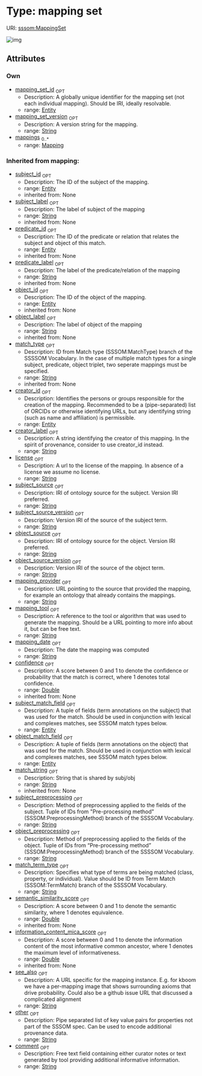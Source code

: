 
# Type: mapping set




URI: [sssom:MappingSet](http://w3id.org/sssom/MappingSet)


![img](http://yuml.me/diagram/nofunky;dir:TB/class/[Entity]<object_match_field%200..1-++[MappingSet&#124;mapping_set_version:string%20%3F;creator_label:string%20%3F;license:string%20%3F;subject_source:string%20%3F;subject_source_version:string%20%3F;object_source:string%20%3F;object_source_version:string%20%3F;mapping_provider:string%20%3F;mapping_tool:string%20%3F;mapping_date:string%20%3F;subject_preprocessing:string%20%3F;object_preprocessing:string%20%3F;match_term_type:string%20%3F;see_also:string%20%3F;other:string%20%3F;comment:string%20%3F],%20[Entity]<subject_match_field%200..1-++[MappingSet],%20[Entity]<creator_id%200..1-++[MappingSet],%20[Entity]<mapping_set_id%200..1-++[MappingSet],%20[Mapping]<mappings%200..*-++[MappingSet])

## Attributes


### Own

 * [mapping_set_id](mapping_set_id.md)  <sub>OPT</sub>
    * Description: A globally unique identifier for the mapping set (not each individual mapping). Should be IRI, ideally resolvable.
    * range: [Entity](Entity.md)
 * [mapping_set_version](mapping_set_version.md)  <sub>OPT</sub>
    * Description: A version string for the mapping.
    * range: [String](types/String.md)
 * [mappings](mappings.md)  <sub>0..*</sub>
    * range: [Mapping](Mapping.md)

### Inherited from mapping:

 * [subject_id](subject_id.md)  <sub>OPT</sub>
    * Description: The ID of the subject of the mapping.
    * range: [Entity](Entity.md)
    * inherited from: None
 * [subject_label](subject_label.md)  <sub>OPT</sub>
    * Description: The label of subject of the mapping
    * range: [String](types/String.md)
    * inherited from: None
 * [predicate_id](predicate_id.md)  <sub>OPT</sub>
    * Description: The ID of the predicate or relation that relates the subject and object of this match.
    * range: [Entity](Entity.md)
    * inherited from: None
 * [predicate_label](predicate_label.md)  <sub>OPT</sub>
    * Description: The label of the predicate/relation of the mapping
    * range: [String](types/String.md)
    * inherited from: None
 * [object_id](object_id.md)  <sub>OPT</sub>
    * Description: The ID of the object of the mapping.
    * range: [Entity](Entity.md)
    * inherited from: None
 * [object_label](object_label.md)  <sub>OPT</sub>
    * Description: The label of object of the mapping
    * range: [String](types/String.md)
    * inherited from: None
 * [match_type](match_type.md)  <sub>OPT</sub>
    * Description: ID from Match type (SSSOM:MatchType) branch of the SSSSOM Vocabulary. In the case of multiple match types for a single subject, predicate, object triplet, two seperate mappings must be specified.
    * range: [String](types/String.md)
    * inherited from: None
 * [creator_id](creator_id.md)  <sub>OPT</sub>
    * Description: Identifies the persons or groups responsible for the creation of the mapping. Recommended to be a (pipe-separated) list of ORCIDs or otherwise identifying URLs, but any identifying string (such as name and affiliation) is permissible.
    * range: [Entity](Entity.md)
 * [creator_label](creator_label.md)  <sub>OPT</sub>
    * Description: A string identifying the creator of this mapping. In the spirit of provenance, consider to use creator_id instead.
    * range: [String](types/String.md)
 * [license](license.md)  <sub>OPT</sub>
    * Description: A url to the license of the mapping. In absence of a license we assume no license.
    * range: [String](types/String.md)
 * [subject_source](subject_source.md)  <sub>OPT</sub>
    * Description: IRI of ontology source for the subject. Version IRI preferred.
    * range: [String](types/String.md)
 * [subject_source_version](subject_source_version.md)  <sub>OPT</sub>
    * Description: Version IRI of the source of the subject term.
    * range: [String](types/String.md)
 * [object_source](object_source.md)  <sub>OPT</sub>
    * Description: IRI of ontology source for the object. Version IRI preferred.
    * range: [String](types/String.md)
 * [object_source_version](object_source_version.md)  <sub>OPT</sub>
    * Description: Version IRI of the source of the object term.
    * range: [String](types/String.md)
 * [mapping_provider](mapping_provider.md)  <sub>OPT</sub>
    * Description: URL pointing to the source that provided the mapping, for example an ontology that already contains the mappings.
    * range: [String](types/String.md)
 * [mapping_tool](mapping_tool.md)  <sub>OPT</sub>
    * Description: A reference to the tool or algorithm that was used to generate the mapping. Should be a URL pointing to more info about it, but can be free text.
    * range: [String](types/String.md)
 * [mapping_date](mapping_date.md)  <sub>OPT</sub>
    * Description: The date the mapping was computed
    * range: [String](types/String.md)
 * [confidence](confidence.md)  <sub>OPT</sub>
    * Description: A score between 0 and 1 to denote the confidence or probability that the match is correct, where 1 denotes total confidence.
    * range: [Double](types/Double.md)
    * inherited from: None
 * [subject_match_field](subject_match_field.md)  <sub>OPT</sub>
    * Description: A tuple of fields (term annotations on the subject) that was used for the match. Should be used in conjunction with lexical and complexes matches, see SSSOM match types below.
    * range: [Entity](Entity.md)
 * [object_match_field](object_match_field.md)  <sub>OPT</sub>
    * Description: A tuple of fields (term annotations on the object) that was used for the match. Should be used in conjunction with lexical and complexes matches, see SSSOM match types below.
    * range: [Entity](Entity.md)
 * [match_string](match_string.md)  <sub>OPT</sub>
    * Description: String that is shared by subj/obj
    * range: [String](types/String.md)
    * inherited from: None
 * [subject_preprocessing](subject_preprocessing.md)  <sub>OPT</sub>
    * Description: Method of preprocessing applied to the fields of the subject. Tuple of IDs from "Pre-processing method" (SSSOM:PreprocessingMethod) branch of the SSSSOM Vocabulary.
    * range: [String](types/String.md)
 * [object_preprocessing](object_preprocessing.md)  <sub>OPT</sub>
    * Description: Method of preprocessing applied to the fields of the object. Tuple of IDs from “Pre-processing method” (SSSOM:PreprocessingMethod) branch of the SSSSOM Vocabulary.
    * range: [String](types/String.md)
 * [match_term_type](match_term_type.md)  <sub>OPT</sub>
    * Description: Specifies what type of terms are being matched (class, property, or individual). Value should be ID from Term Match (SSSOM:TermMatch) branch of the SSSSOM Vocabulary.
    * range: [String](types/String.md)
 * [semantic_similarity_score](semantic_similarity_score.md)  <sub>OPT</sub>
    * Description: A score between 0 and 1 to denote the semantic similarity, where 1 denotes equivalence.
    * range: [Double](types/Double.md)
    * inherited from: None
 * [information_content_mica_score](information_content_mica_score.md)  <sub>OPT</sub>
    * Description: A score between 0 and 1 to denote the information content of the most informative common ancestor, where 1 denotes the maximum level of informativeness.
    * range: [Double](types/Double.md)
    * inherited from: None
 * [see_also](see_also.md)  <sub>OPT</sub>
    * Description: A URL specific for the mapping instance. E.g. for kboom we have a per-mapping image that shows surrounding axioms that drive probability. Could also be a github issue URL that discussed a complicated alignment
    * range: [String](types/String.md)
 * [other](other.md)  <sub>OPT</sub>
    * Description: Pipe separated list of key value pairs for properties not part of the SSSOM spec. Can be used to encode additional provenance data.
    * range: [String](types/String.md)
 * [comment](comment.md)  <sub>OPT</sub>
    * Description: Free text field containing either curator notes or text generated by tool providing additional informative information.
    * range: [String](types/String.md)
